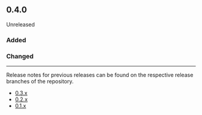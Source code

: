 ## 0.4.0

Unreleased

### Added

### Changed

---

Release notes for previous releases can be found on the respective release 
branches of the repository.

<!-- ARCHIVE_START -->
* [0.3.x](https://github.com/credibil/tempo/blob/release-0.3.0/RELEASES.md)
* [0.2.x](https://github.com/credibil/tempo/blob/release-0.2.0/RELEASES.md)
* [0.1.x](https://github.com/credibil/core/blob/release-0.1.0/RELEASES.md)
